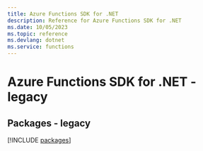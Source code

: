 ```yaml
---
title: Azure Functions SDK for .NET
description: Reference for Azure Functions SDK for .NET
ms.date: 10/05/2023
ms.topic: reference
ms.devlang: dotnet
ms.service: functions
---
```

# Azure Functions SDK for .NET - legacy
## Packages - legacy
[!INCLUDE [packages](functions-index.md)]